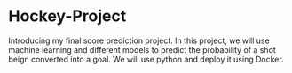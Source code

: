 # Hockey-Project
Introducing my final score prediction project. In this project, we will use machine learning and different models to predict the probability of a shot beign converted into a goal. We will use python and deploy it using Docker.
